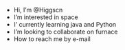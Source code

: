 - Hi, I’m @Higgscn
- I’m interested in space
- I’ currently learning java and Python
- I’m looking to collaborate on furnace
- How to reach me by e-mail

<!---
Higgscn/Higgscn is a ✨ special ✨ repository because its `README.md` (this file) appears on your GitHub profile.
You can click the Preview link to take a look at your changes.
--->
